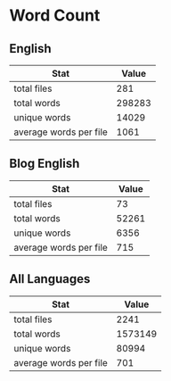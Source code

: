 # Word Count

## English

Stat | Value
---- | -----
total files | 281
total words | 298283
unique words | 14029
average words per file | 1061

## Blog English

Stat | Value
---- | -----
total files | 73
total words | 52261
unique words | 6356
average words per file | 715

## All Languages

Stat | Value
---- | -----
total files | 2241
total words | 1573149
unique words | 80994
average words per file | 701
